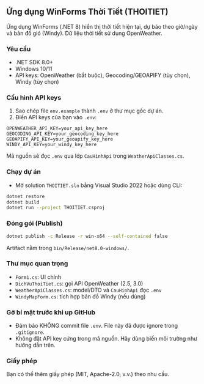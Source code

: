 ## Ứng dụng WinForms Thời Tiết (THOITIET)

Ứng dụng WinForms (.NET 8) hiển thị thời tiết hiện tại, dự báo theo giờ/ngày và bản đồ gió (Windy). Dữ liệu thời tiết sử dụng OpenWeather.

### Yêu cầu
- .NET SDK 8.0+
- Windows 10/11
- API keys: OpenWeather (bắt buộc), Geocoding/GEOAPIFY (tùy chọn), Windy (tùy chọn)

### Cấu hình API keys
1) Sao chép file `env.example` thành `.env` ở thư mục gốc dự án.
2) Điền API keys của bạn vào `.env`:

```
OPENWEATHER_API_KEY=your_api_key_here
GEOCODING_API_KEY=your_geocoding_key_here
GEOAPIFY_API_KEY=your_geoapify_key_here
WINDY_API_KEY=your_windy_key_here
```

Mã nguồn sẽ đọc `.env` qua lớp `CauHinhApi` trong `WeatherApiClasses.cs`.

### Chạy dự án
- Mở solution `THOITIET.sln` bằng Visual Studio 2022 hoặc dùng CLI:

```bash
dotnet restore
dotnet build
dotnet run --project THOITIET.csproj
```

### Đóng gói (Publish)
```bash
dotnet publish -c Release -r win-x64 --self-contained false
```
Artifact nằm trong `bin/Release/net8.0-windows/`.

### Thư mục quan trọng
- `Form1.cs`: UI chính
- `DichVuThoiTiet.cs`: gọi API OpenWeather (2.5, 3.0)
- `WeatherApiClasses.cs`: model/DTO và `CauHinhApi` đọc `.env`
- `WindyMapForm.cs`: tích hợp bản đồ Windy (nếu dùng)

### Gỡ bí mật trước khi up GitHub
- Đảm bảo KHÔNG commit file `.env`. File này đã được ignore trong `.gitignore`.
- Không đặt API key cứng trong mã nguồn. Hãy dùng biến môi trường như hướng dẫn trên.

### Giấy phép
Bạn có thể thêm giấy phép (MIT, Apache-2.0, v.v.) theo nhu cầu.

